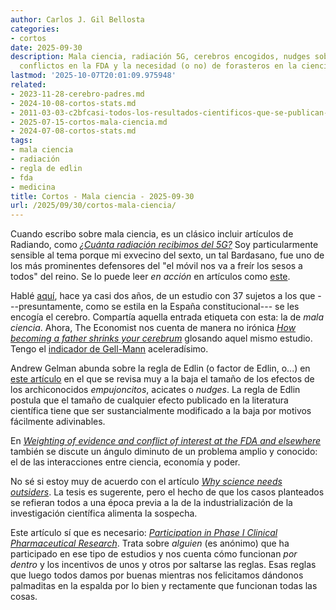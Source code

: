 ```yaml
---
author: Carlos J. Gil Bellosta
categories:
- cortos
date: 2025-09-30
description: Mala ciencia, radiación 5G, cerebros encogidos, nudges sobrevalorados,
  conflictos en la FDA y la necesidad (o no) de forasteros en la ciencia moderna.
lastmod: '2025-10-07T20:01:09.975948'
related:
- 2023-11-28-cerebro-padres.md
- 2024-10-08-cortos-stats.md
- 2011-03-03-c2bfcasi-todos-los-resultados-cientificos-que-se-publican-son-falsos.md
- 2025-07-15-cortos-mala-ciencia.md
- 2024-07-08-cortos-stats.md
tags:
- mala ciencia
- radiación
- regla de edlin
- fda
- medicina
title: Cortos - Mala ciencia - 2025-09-30
url: /2025/09/30/cortos-mala-ciencia/
---
```


Cuando escribo sobre mala ciencia, es un clásico incluir artículos de Radiando, como [_¿Cuánta radiación recibimos del 5G?_](https://radiandando.es/2025/08/28/cuanta-radiacion-recibimos-del-5g/) Soy particularmente sensible al tema porque mi exvecino del sexto, un tal Bardasano, fue uno de los más prominentes defensores del "el móvil nos va a freír los sesos a todos" del reino. Se lo puede leer _en acción_ en artículos como [este](https://www.agenciasinc.es/Noticias/La-contaminacion-electromagnetica-puede-alterar-los-ritmos-biologicos).

Hablé [aquí](/2023/11/28/encogimiento-cerebro-padres/), hace ya casi dos años, de un estudio con 37 sujetos a los que ---presuntamente, como se estila en la España constitucional--- se les encogía el cerebro. Compartía aquella entrada etiqueta con esta: la de _mala ciencia_. Ahora, The Economist nos cuenta de manera no irónica [_How becoming a father shrinks your cerebrum_](https://archive.is/newest/https://www.economist.com/science-and-technology/2022/10/21/becoming-a-father-shrinks-your-cerebrum) glosando aquel mismo estudio. Tengo el [indicador de Gell-Mann](https://en.wikipedia.org/wiki/Gell-Mann_amnesia_effect) aceleradísimo.

Andrew Gelman abunda sobre la regla de Edlin (o factor de Edlin, o...) en [este artículo](https://statmodeling.stat.columbia.edu/2025/08/19/the-edlin-factor-strikes-again-the-crown-jewel-of-the-nudge-literature-finds-its-effect-cut-by-76/) en el que se revisa muy a la baja el tamaño de los efectos de los archiconocidos _empujoncitos_, acicates o _nudges_. La regla de Edlin postula que el tamaño de cualquier efecto publicado en la literatura científica tiene que ser sustancialmente modificado a la baja por motivos fácilmente adivinables.

En [_Weighting of evidence and conflict of interest at the FDA and elsewhere_](https://statmodeling.stat.columbia.edu/2025/09/06/weighting-of-evidence-and-conflict-of-interest-at-the-fda-and-elsewhere/) también se discute un ángulo diminuto de un problema amplio y conocido: el de las interacciones entre ciencia, economía y poder.

No sé si estoy muy de acuerdo con el artículo [_Why science needs outsiders_](https://worksinprogress.co/issue/why-science-needs-outsiders/). La tesis es sugerente, pero el hecho de que los casos planteados se refieran todos a una época previa a la de la industrialización de la investigación científica alimenta la sospecha.

Este artículo sí que es necesario: [_Participation in Phase I Clinical Pharmaceutical Research_](https://www.astralcodexten.com/p/your-review-participation-in-phase). Trata sobre _alguien_ (es anónimo) que ha participado en ese tipo de estudios y nos cuenta cómo funcionan _por dentro_ y los incentivos de unos y otros por saltarse las reglas. Esas reglas que luego todos damos por buenas mientras nos felicitamos dándonos palmaditas en la espalda por lo bien y rectamente que funcionan todas las cosas.